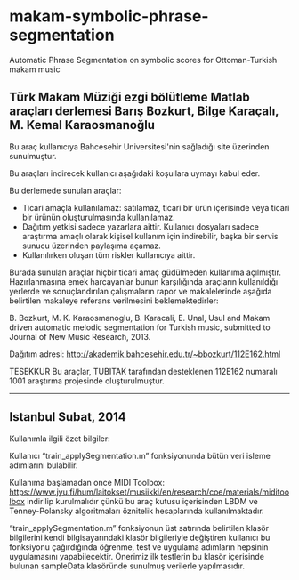 makam-symbolic-phrase-segmentation
==================================

Automatic Phrase Segmentation on symbolic scores for Ottoman-Turkish makam music





Türk Makam Müziği ezgi bölütleme Matlab araçları derlemesi
Barış Bozkurt, Bilge Karaçalı, M. Kemal Karaosmanoğlu
-----------------------------------------------------------------
Bu araç kullanıcıya Bahcesehir Universitesi'nin sağladığı site üzerinden sunulmuştur.

Bu araçları indirecek kullanıcı aşağıdaki koşullara uymayı kabul 
eder.

Bu derlemede sunulan araçlar:
- Ticari amaçla kullanılamaz: satılamaz, ticari bir ürün içerisinde veya ticari bir ürünün oluşturulmasında kullanılamaz.
- Dağıtım yetkisi sadece yazarlara aittir.  Kullanıcı dosyaları sadece araştırma amaçlı olarak kişisel kullanım için indirebilir, başka bir servis sunucu üzerinden paylaşıma açamaz. 
- Kullanılırken oluşan tüm riskler kullanıcıya aittir.

Burada sunulan araçlar hiçbir ticari amaç güdülmeden kullanıma açılmıştır. Hazırlanmasına emek  harcayanlar bunun karşılığında 
araçların kullanıldığı yerlerde ve sonuçlandırılan çalışmaların rapor ve makalelerinde  aşağıda belirtilen makaleye referans verilmesini beklemektedirler:

B. Bozkurt, M. K. Karaosmanoglu, B. Karacali, E. Unal, Usul and Makam driven automatic melodic segmentation for Turkish music, submitted to Journal of New Music Research, 2013.

Dağıtım adresi: 
http://akademik.bahcesehir.edu.tr/~bbozkurt/112E162.html

TESEKKUR
Bu araçlar, TUBITAK tarafından desteklenen 112E162 numaralı 1001 araştırma projesinde oluşturulmuştur. 

------------------------------------------------------------------
Istanbul                                               Subat, 2014
------------------------------------------------------------------

Kullanımla ilgili özet bilgiler: 

Kullanıcı “train_applySegmentation.m” fonksiyonunda bütün veri isleme adımlarını bulabilir. 

Kullanıma başlamadan once MIDI Toolbox: https://www.jyu.fi/hum/laitokset/musiikki/en/research/coe/materials/miditoolbox indirilip kurulmalıdır çünkü bu araç kutusu içerisinden LBDM ve Tenney-Polansky algoritmaları öznitelik hesaplarında kullanılmaktadır. 

“train_applySegmentation.m” fonksiyonun üst satırında belirtilen klasör bilgilerini kendi bilgisayarındaki klasör bilgileriyle değiştiren kullanıcı bu fonksiyonu çağırdığında öğrenme, test ve uygulama adımların hepsinin uygulamasını yapabilecektir. Önerimiz ilk testlerin bu klasör içerisinde bulunan sampleData klasöründe sunulmuş verilerle yapılmasıdır. 

